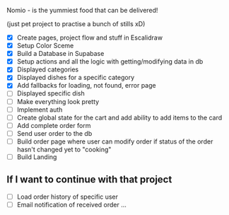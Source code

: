 Nomio - is the yummiest food that can be delivered!

(just pet project to practise a bunch of stills xD)

- [X] Create pages, project flow and stuff in Escalidraw
- [X] Setup Color Sceme
- [X] Build a Database in Supabase
- [X] Setup actions and all the logic with getting/modifying data in db
- [X] Displayed categories
- [X] Displayed dishes for a specific category
- [x] Add fallbacks for loading, not found, error page
- [ ] Displayed specific dish
- [ ] Make everything look pretty
- [ ] Implement auth
- [ ] Create global state for the cart and add ability to add items to the card
- [ ] Add complete order form
- [ ] Send user order to the db
- [ ] Build order page where user can modify order if status of the order hasn't changed yet to "cooking"
- [ ] Build Landing

## If I want to continue with that project
- [ ] Load order history of specific user
- [ ] Email notification of received order
...
